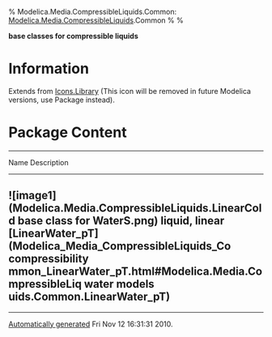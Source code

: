 % Modelica.Media.CompressibleLiquids.Common:
  [Modelica.Media.CompressibleLiquids](Modelica_Media_CompressibleLiquids.html#Modelica.Media.CompressibleLiquids).Common
% 
% 

**base classes for compressible liquids**

Information
===========

Extends from
[Icons.Library](Modelica_Icons_Library.html#Modelica.Icons.Library)
(This icon will be removed in future Modelica versions, use Package
instead).

Package Content
===============

  ------------------------------------------------------------------------
  Name                                                    Description
  ------------------------------------------------------- ----------------
  ![image1](Modelica.Media.CompressibleLiquids.LinearCold base class for
  WaterS.png)                                             liquid, linear
  [LinearWater\_pT](Modelica_Media_CompressibleLiquids_Co compressibility
  mmon_LinearWater_pT.html#Modelica.Media.CompressibleLiq water models
  uids.Common.LinearWater_pT)                             
  ------------------------------------------------------------------------

* * * * *

[Automatically generated](http://www.3ds.com/) Fri Nov 12 16:31:31 2010.
